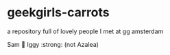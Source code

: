 # geekgirls-carrots

a repository full of lovely people I met at gg amsterdam 

Sam :poop:
Iggy :strong: (not Azalea) 
